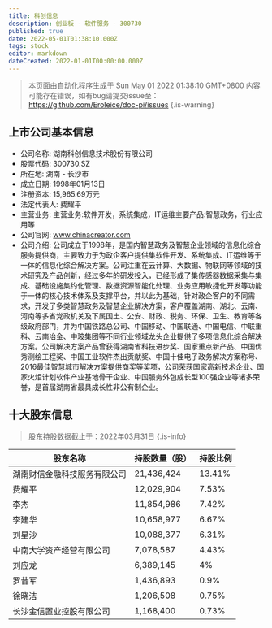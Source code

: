 ```yaml
---
title: 科创信息
description: 创业板 - 软件服务 - 300730
published: true
date: 2022-05-01T01:38:10.000Z
tags: stock
editor: markdown
dateCreated: 2022-01-01T00:00:00.000Z
---
```


> 本页面由自动化程序生成于 Sun May 01 2022 01:38:10 GMT+0800
> 内容可能存在错误，如有bug请提交issue至：https://github.com/Eroleice/doc-pi/issues
{.is-warning}

## 上市公司基本信息
- 公司名称: 湖南科创信息技术股份有限公司
- 股票代码: 300730.SZ
- 所在地: 湖南 - 长沙市
- 成立日期: 1998年01月13日
- 注册资本: 15,965.69万元
- 法定代表人: 费耀平
- 主营业务: 主营业务:软件开发，系统集成，IT运维主要产品:智慧政务，行业应用等
- 公司官网: www.chinacreator.com
- 公司介绍: 公司成立于1998年，是国内智慧政务及智慧企业领域的信息化综合服务提供商，主要致力于为政企客户提供集软件开发、系统集成、IT运维等于一体的信息化综合解决方案。公司注重在云计算、大数据、物联网等领域的技术研究及产品创新，经过多年的研发投入，已经形成了集传感器数据采集与集成、基础设施集约化管理、数据资源智能化处理、业务应用敏捷化开发等功能于一体的核心技术体系及支撑平台，并以此为基础，针对政企客户的不同需求，开发了多类智慧政务及智慧企业解决方案，客户覆盖湖南、湖北、云南、河南等多省党政机关及下属国土、公安、财政、税务、环保、卫生、教育等各级政府部门，并为中国铁路总公司、中国移动、中国联通、中国电信、中联重科、云南冶金、中玻集团等不同行业领域龙头企业提供了多项信息化综合解决方案。公司解决方案产品曾获得湖南省科技进步奖、国家重点新产品、中国优秀测绘工程奖、中国工业软件杰出贡献奖、中国十佳电子政务解决方案称号、2016最佳智慧城市解决方案提供商奖等奖项，公司荣获国家高新技术企业、国家火炬计划软件产业基地骨干企业、中国服务外包成长型100强企业等诸多荣誉，是首届湖南省最具成长性非公有制企业。


## 十大股东信息
> 股东持股数据截止于：2022年03月31日
{.is-info}

| 股东名称 | 持股数量（股） | 持股比例 |
| --- | --- | --- |
| 湖南财信金融科技服务有限公司 | 21,436,424 | 13.41% |
| 费耀平 | 12,029,904 | 7.53% |
| 李杰 | 11,854,986 | 7.42% |
| 李建华 | 10,658,977 | 6.67% |
| 刘星沙 | 10,088,377 | 6.31% |
| 中南大学资产经营有限公司 | 7,078,587 | 4.43% |
| 刘应龙 | 6,389,145 | 4% |
| 罗昔军 | 1,436,893 | 0.9% |
| 徐晓洁 | 1,206,508 | 0.75% |
| 长沙金信置业控股有限公司 | 1,168,400 | 0.73% |




